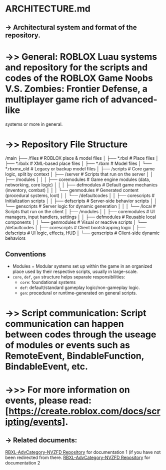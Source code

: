 # ARCHITECTURE.md

## -> Architectural system and format of the repository.

# ->> General: ROBLOX Luau systems and repository for the scripts and codes of the ROBLOX Game Noobs V.S. Zombies: Frontier Defense, a multiplayer game rich of advanced-like
systems or more in general.

# ->> Repository File Structure

/main
├── /files # ROBLOX place & model files
│ ├── *.rbxl # Place files
│ ├── *.rbxlx # XML-based place files
│ ├── *.rbxm # Model files
│ └── *.rbxmx_old # Legacy or backup model files
│
├── /scripts # Core game logic, split by context
│ ├── /server # Scripts that run on the server
│ │ ├── /modules
│ │ │ ├── coremodules # Game engine modules (data, networking, core logic)
│ │ │ ├── defmodules # Default game mechanics (inventory, combat)
│ │ │ └── genmodules # Generated content (procedural systems, loot)
│ │ └── /defaultcodes
│ │ ├── corescripts # Initialization scripts
│ │ ├── defscripts # Server-side behavior scripts
│ │ └── genscripts # Server logic for dynamic generation
│ │
│ └── /local # Scripts that run on the client
│ ├── /modules
│ │ ├── coremodules # UI managers, input handlers, settings
│ │ ├── defmodules # Reusable local components
│ │ └── genmodules # Visual or reactive scripts
│ └── /defaultcodes
│ ├── corescripts # Client bootstrapping logic
│ ├── defscripts # UI logic, effects, HUD
│ └── genscripts # Client-side dynamic behaviors

## Conventions

- Modules = Modular systems set up within the game in an organized place used by their respective scripts, usually in large-scale.
- `core`, `def`, `gen` structure helps separate responsibilities:
  - `core`: foundational systems
  - `def`: default/standard gameplay logic/non-gameplay logic.
  - `gen`: procedural or runtime-generated on general scripts.

##

# ->> Script communication: Script communication can happen between codes through the useage of modules or events such as RemoteEvent, BindableFunction, BindableEvent, etc.
# ->>> For more information on events, please read: [https://create.roblox.com/docs/scripting/events].

## -> Related documents:

[RBXL-AdvCategory-NVZFD Repository](./README.md) for documentation 1 (if you have not been redirected from there.
[RBXL-AdvCategory-NVZFD Repository](./AGENTS.md) for documentation 2
